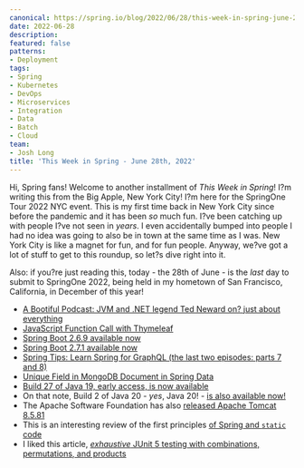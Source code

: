 ```yaml
---
canonical: https://spring.io/blog/2022/06/28/this-week-in-spring-june-28th-2022
date: 2022-06-28
description: 
featured: false
patterns:
- Deployment
tags:
- Spring
- Kubernetes
- DevOps
- Microservices
- Integration
- Data
- Batch
- Cloud
team:
- Josh Long
title: 'This Week in Spring - June 28th, 2022'
---
```


<div>
 <p>Hi, Spring fans! Welcome to another installment of <em>This Week in Spring</em>! I?m writing this from the Big Apple, New York City! I?m here for the SpringOne Tour 2022 NYC event. This is my first time back in New York City since before the pandemic and it has been <em>so</em> much fun. I?ve been catching up with people I?ve not seen in <em>years</em>. I even accidentally bumped into people I had no idea was going to also be in town at the same time as I was. New York City is like a magnet for fun, and for fun people. Anyway, we?ve got a lot of stuff to get to this roundup, so let?s dive right into it. </p>
 <p>Also: if you?re just reading this, today - the 28th of June - is the <em>last</em> day to submit to SpringOne 2022, being held in my hometown of San Francisco, California, in December of this year! </p>
 <ul>
  <li><a href="https://spring.io/blog/2022/06/23/a-bootiful-podcast-jvm-and-net-legend-ted-neward-on-just-about-everything">A Bootiful Podcast: JVM and .NET legend Ted Neward on? just about everything</a></li>
  <li><a href="https://feeds.feedblitz.com/~/700501234/0/baeldung~JavaScript-Function-Call-with-Thymeleaf">JavaScript Function Call with Thymeleaf</a></li>
  <li><a href="https://spring.io/blog/2022/06/23/spring-boot-2-6-9-available-now">Spring Boot 2.6.9 available now</a></li>
  <li><a href="https://spring.io/blog/2022/06/23/spring-boot-2-7-1-available-now">Spring Boot 2.7.1 available now</a></li>
  <li><a href="https://spring.io/blog/2022/06/23/spring-tips-learn-spring-for-graphql-the-last-two-episodes-parts-7-and-8">Spring Tips: Learn Spring for GraphQL (the last two episodes: parts 7 and 8)</a></li>
  <li><a href="https://feeds.feedblitz.com/~/700699868/0/baeldung~Unique-Field-in-MongoDB-Document-in-Spring-Data">Unique Field in MongoDB Document in Spring Data</a></li>
  <li><a href="https://github.com/openjdk/jdk/releases/tag/jdk-19%2B27">Build 27 of Java 19, early access, is now available</a></li>
  <li>On that note, Build 2 of Java 20 - <em>yes</em>, Java 20! - <a href="https://github.com/openjdk/jdk/releases/tag/jdk-20%2B2">is also available now!</a></li>
  <li>The Apache Software Foundation has also <a href="https://www.mail-archive.com/announce@apache.org/msg07380.html">released Apache Tomcat 8.5.81 </a></li>
  <li>This is an interesting review of the first principles <a href="https://dzone.com/articles/spring-ioc-containers-and-static-code-design-princ">of Spring and <code>static</code> code</a></li>
  <li>I liked this article, <a href="https://dzone.com/articles/exhaustive-junit5-testing-with-combinations-permut"><em>exhaustive</em> JUnit 5 testing with combinations, permutations, and products</a></li>
 </ul>
</div>

